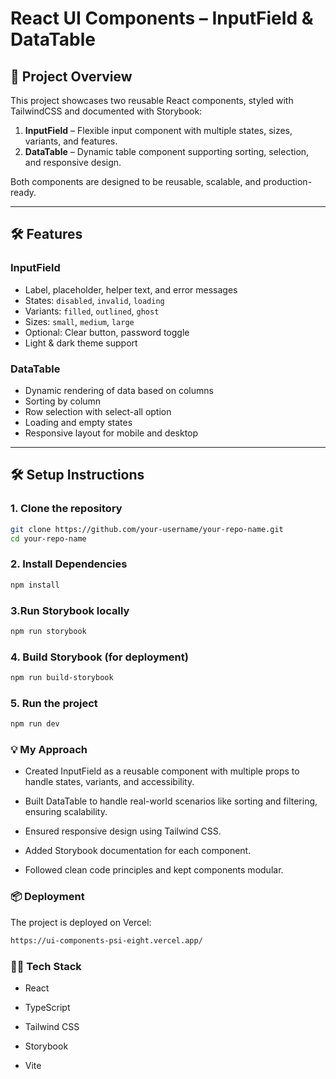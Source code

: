 # React UI Components – InputField & DataTable

## 🚀 Project Overview
This project showcases two reusable React components, styled with TailwindCSS and documented with Storybook:  

1. **InputField** – Flexible input component with multiple states, sizes, variants, and features.  
2. **DataTable** – Dynamic table component supporting sorting, selection, and responsive design.  

Both components are designed to be reusable, scalable, and production-ready.

---

## 🛠️ Features

### InputField
- Label, placeholder, helper text, and error messages  
- States: `disabled`, `invalid`, `loading`  
- Variants: `filled`, `outlined`, `ghost`  
- Sizes: `small`, `medium`, `large`  
- Optional: Clear button, password toggle  
- Light & dark theme support  

### DataTable
- Dynamic rendering of data based on columns  
- Sorting by column  
- Row selection with select-all option  
- Loading and empty states  
- Responsive layout for mobile and desktop  

---

## 🛠️ Setup Instructions

### 1. Clone the repository
```bash
git clone https://github.com/your-username/your-repo-name.git
cd your-repo-name
```
### 2. Install Dependencies
```bash
npm install
```

### 3.Run Storybook locally
```bash
npm run storybook
```
### 4. Build Storybook (for deployment)
```bash
npm run build-storybook
```
### 5. Run the project
```bash
npm run dev
```
### 💡 My Approach

- Created InputField as a reusable component with multiple props to handle states, variants, and accessibility.

- Built DataTable to handle real-world scenarios like sorting and filtering, ensuring scalability.

- Ensured responsive design using Tailwind CSS.

- Added Storybook documentation for each component.

- Followed clean code principles and kept components modular.

### 📦 Deployment

The project is deployed on Vercel: 
```bash
https://ui-components-psi-eight.vercel.app/
```
### 🧑‍💻 Tech Stack

- React

- TypeScript

- Tailwind CSS

- Storybook

- Vite

